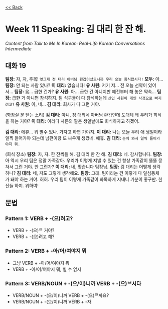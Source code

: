 [<< Back](index.md)

# Week 11 Speaking: 김 대리 한 잔 해.
*Content from Talk to Me In Korean: Real-Life Korean Conversations Intermediate*

## 대화 19
**팀장:** 자, 자, 주목! `엊그제 정 대리 아버님 환갑이셨으니까 우리 오늘 회식합시다!`
**모두:** 아...
**팀장:** 안 되는 사람 있나?
**이 대리:** 없습니다!
**유 사원:** 저기 저... 전 오늘 선약이 있어서...
**팀장:** 음... 급한 건가?
**유 사원:** 아... 급한 건 아니지만 예전부터 해 놓은 약속...
**팀장:** 급한 거 아니면 참석하지. 팀 식구들이 다 참석하는데 `신입 사원이 개인 사정으로 빠지려고?`
**유 사원:** 아, 네...
**김 대리:** 회사가 다 그런 거야.

(화장실 문 닫는 소리)
**김 대리:** 아니, 정 대리네 아버님 환갑인데 도대체 왜 우리가 회식을 하는 거야?
**이 대리:** 이러다 사돈의 팔촌 생일날에도 회식하자고 하겠어.

**김 대리:** 에휴... 뭐 별수 있나. 가자고 하면 가야지.
**이 대리:** 나는 오늘 우리 애 생일이라 일찍 들어가야 되는데 남편이랑 또 싸우게 생겼네. 에휴.
**김 대리:** `눈치 봐서 일찍 들어가야지 뭐.`

(회식 장소)
**팀장:** 자, 자. 한 잔씩들 해. 김 대리 한 잔 해.
**김 대리:** 네. 감사합니다.
**팀장:** 아 역시 우리 팀은 정말 가족같아. 우리가 이렇게 지낼 수 있는 건 항상 가족같이 똘똘 뭉쳐서 그런 거야. 안 그런가?
**이 대리:** 네, 맞습니다 팀장님.
**팀장:** 김 대리는 어떻게 생각하나?
**김 대리:** 네, 저도 그렇게 생각해요.
**팀장:** 그래. 팀이라는 건 이렇게 다 일심동체가 돼야 하는 거야. 허허. 우리 팀이 이렇게 가족같이 화목하게 지내니 기분이 좋구만. 한 잔들 하지. 위하여!


## 문법
### Pattern 1: VERB + -(으)려고?
- VERB + -(으)ᄅ 거야?
- VERB + -(으)려고 해?

### Pattern 2: VERB + -아/어/여야지 뭐
- 그냥 VERB + -아/어/여야지 뭐
- VERB + -아/어/여야지 뭐, 별 수 없지

### Pattern 3: VERB/NOUN + -(으/이)니까 VERB + -(으)ᄇ시다
- VERB/NOUN + -(으/이)니까 VERB + -(으)ᄅ까요?
- VERB/NOUN + -(으/이)니까 VERB + -자
